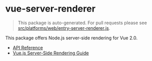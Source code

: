 vue-server-renderer
===================

> This package is auto-generated. For pull requests please see [src/platforms/web/entry-server-renderer.js](https://github.com/vuejs/vue/blob/dev/src/platforms/web/entry-server-renderer.js).

This package offers Node.js server-side rendering for Vue 2.0.

-   [API Reference](https://ssr.vuejs.org/en/api.html)
-   [Vue.js Server-Side Rendering Guide](https://ssr.vuejs.org)
